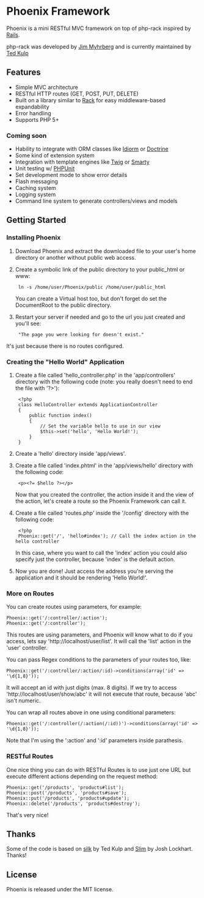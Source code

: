 # Phoenix Framework

Phoenix is a mini RESTful MVC framework on top of php-rack inspired by [Rails](http://rubyonrails.org/).

php-rack was developed by [Jim Myhrberg](https://github.com/jimeh) and is currently maintained by [Ted Kulp](https://github.com/tedkulp)

## Features

* Simple MVC architecture
* RESTful HTTP routes (GET, POST, PUT, DELETE)
* Built on a library similar to [Rack](http://rack.rubyforge.org/) for easy middleware-based expandability
* Error handling
* Supports PHP 5+

### Coming soon

* Hability to integrate with ORM classes like [Idiorm](https://github.com/j4mie/idiorm) or [Doctrine](http://www.doctrine-project.org/)
* Some kind of extension system
* Integration with template engines like [Twig](http://www.twig-project.org/) or [Smarty](http://www.smarty.net/)
* Unit testing w/ [PHPUnit](https://github.com/sebastianbergmann/phpunit/)
* Set development mode to show error details
* Flash messaging
* Caching system
* Logging system
* Command line system to generate controllers/views and models

## Getting Started

### Installing Phoenix

1. Download Phoenix and extract the downloaded file to your user's home directory or another without public web access.
2. Create a symbolic link of the public directory to your public_html or www:

        ln -s /home/user/Phoenix/public /home/user/public_html

    You can create a Virtual host too, but don't forget do set the DocumentRoot to the public directory.

2. Restart your server if needed and go to the url you just created and you'll see:

        "The page you were looking for doesn't exist."

  It's just because there is no routes configured.

### Creating the "Hello World" Application

1. Create a file called 'hello_controller.php' in the 'app/controllers' directory with the following code (note: you really doesn't need to end the file with '?>'):

        <?php
        class HelloController extends ApplicationController
        {
            public function index()
            {
                // Set the variable hello to use in our view
                $this->set('hello', 'Hello World!');
            }
        }

2. Create a 'hello' directory inside 'app/views'.
3. Create a file called 'index.phtml' in the 'app/views/hello' directory with the following code:

        <p><?= $hello ?></p>

    Now that you created the controller, the action inside it and the view of the action, let's create a route so the Phoenix Framework can call it.

4. Create a file called 'routes.php' inside the '/config' directory with the following code:

        <?php
        Phoenix::get('/', 'hello#index'); // Call the index action in the hello controller

    In this case, where you want to call the 'index' action you could also specify just the controller, because 'index' is the default action.

5. Now you are done! Just access the address you're serving the application and it should be rendering 'Hello World!'.

### More on Routes

You can create routes using parameters, for example:

    Phoenix::get('/:controller/:action');
    Phoenix::get('/:controller');

This routes are using parameters, and Phoenix will know what to do if you access, lets say 'http://localhost/user/list'. It will call the 'list' action in the 'user' controller.

You can pass Regex conditions to the parameters of your routes too, like:

    Phoenix::get('/:controller/:action/:id)->conditions(array('id' => '\d{1,8}'));

It will accept an id with just digits (max. 8 digits). If we try to access 'http://localhost/user/show/abc' it will not execute that route, because 'abc' isn't numeric.

You can wrap all routes above in one using conditional parameters:

    Phoenix::get('/:controller(/:action(/:id))')->conditions(array('id' => '\d{1,8}'));

  Note that I'm using the ':action' and ':id' parameters inside parathesis.

### RESTful Routes

One nice thing you can do with RESTful Routes is to use just one URL but execute different actions depending on the request method:

    Phoenix::get('/products', 'products#list');
    Phoenix::post('/products', 'products#save');
    Phoenix::put('/products', 'products#update');
    Phoenix::delete('/products', 'products#destroy');

That's very nice!

## Thanks

Some of the code is based on [silk](https://github.com/tedkulp/silk) by Ted Kulp and [Slim](https://github.com/codeguy/Slim) by Josh Lockhart. Thanks!

## License

Phoenix is released under the MIT license.